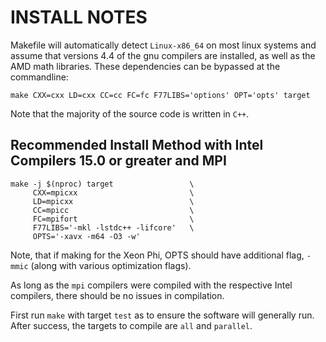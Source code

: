 INSTALL NOTES
=============

Makefile will automatically detect `Linux-x86_64` on most linux systems
and assume that versions 4.4 of the gnu compilers are installed, as well
as the AMD math libraries. These dependencies can be bypassed at the
commandline:

    make CXX=cxx LD=cxx CC=cc FC=fc F77LIBS='options' OPT='opts' target

Note that the majority of the source code is written in `C++`. 

Recommended Install Method with Intel Compilers 15.0 or greater and MPI
-----------------------------------------------------------------------

    make -j $(nproc) target                 \
         CXX=mpicxx                         \
         LD=mpicxx                          \
         CC=mpicc                           \
         FC=mpifort                         \
         F77LIBS='-mkl -lstdc++ -lifcore'   \
         OPTS='-xavx -m64 -O3 -w'           

Note, that if making for the Xeon Phi, OPTS should have additional flag,
`-mmic` (along with various optimization flags). 

As long as the `mpi` compilers were compiled with the respective Intel
compilers, there should be no issues in compilation.

First run `make` with target `test` as to ensure the software will
generally run. After success, the targets to compile are `all` and
`parallel`.


